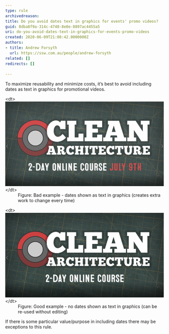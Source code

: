 ```yaml
---
type: rule
archivedreason: 
title: Do you avoid dates text in graphics for events' promo videos?
guid: 8dba8f9a-314c-4748-8e0e-8897ac4455a5
uri: do-you-avoid-dates-text-in-graphics-for-events-promo-videos
created: 2020-06-09T21:08:42.0000000Z
authors:
- title: Andrew Forsyth
  url: https://ssw.com.au/people/andrew-forsyth
related: []
redirects: []

---
```


To maximize reusability and minimize costs, it’s best to avoid including dates as text in graphics for promotional videos.

<!--endintro-->
<dl class="badImage">&lt;dt&gt;<img src="events-dates-bad.png" alt="events-dates-bad.png" style="width:750px;">&lt;/dt&gt;<dd>Figure: Bad example - dates shown as text in graphics (creates extra work to change every time)</dd></dl><dl class="goodImage">&lt;dt&gt;<img src="events-dates-good.png" alt="events-dates-good.png" style="width:750px;">&lt;/dt&gt;<dd>Figure: Good example - no dates shown as text in graphics (can be re-used without editing)</dd></dl>
If there is some particular value/purpose in including dates there may be exceptions to this rule.
